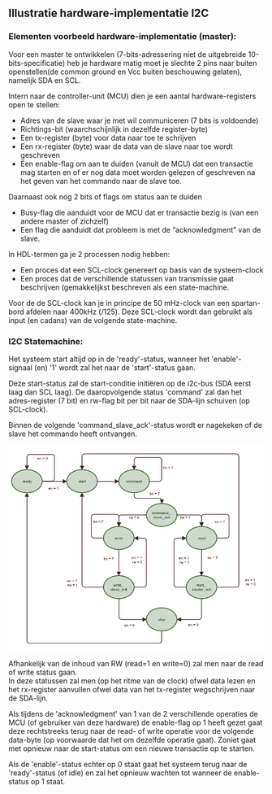 ## Illustratie hardware-implementatie I2C

### Elementen voorbeeld hardware-implementatie (master):
Voor een master te ontwikkelen (7-bits-adressering niet de uitgebreide 10-bits-specificatie) heb je hardware matig moet je slechte 2 pins naar buiten openstellen(de common ground en Vcc buiten beschouwing gelaten), namelijk SDA en SCL.  

Intern naar de controller-unit (MCU) dien je een aantal hardware-registers open te stellen:
* Adres van de slave waar je met wil communiceren (7 bits is voldoende)
* Richtings-bit (waarchschijnlijk in dezelfde register-byte)
* Een tx-register (byte) voor data naar toe te schrijven
* Een rx-register (byte) waar de data van de slave naar toe wordt geschreven
* Een enable-flag om aan te duiden (vanuit de MCU) dat een transactie mag starten en of er nog data moet worden gelezen of geschreven na het geven van het commando naar de slave toe.

Daarnaast ook nog 2 bits of flags om status aan te duiden
* Busy-flag die aanduidt voor de MCU dat er transactie bezig is (van een andere master of zichzelf)
* Een flag die aanduidt dat probleem is met de “acknowledgment” van de slave.

In HDL-termen ga je 2 processen nodig hebben:  
* Een proces dat een SCL-clock genereert op basis van de systeem-clock
* Een proces dat de verschillende statussen van transmissie gaat beschrijven (gemakkelijkst beschreven als een state-machine.

Voor de de SCL-clock kan je in principe de 50 mHz-clock van een spartan-bord afdelen naar 400kHz (/125).
Deze SCL-clock wordt dan gebruikt als input (en cadans) van de volgende state-machine.

### I2C Statemachine:  
Het systeem start altijd op in de 'ready'-status, wanneer het 'enable'-signaal (en) '1' wordt zal het naar de 'start'-status gaan.

Deze start-status zal de start-conditie initiëren op de i2c-bus (SDA eerst laag dan SCL laag).
De daaropvolgende status 'command' zal dan het adres-register (7 bit) en rw-flag bit per bit naar de SDA-lijn schuiven (op SCL-clock).

Binnen de volgende 'command_slave_ack'-status wordt er nagekeken of de slave het commando heeft ontvangen.  

![Open collector](../../pictures/i2c_statediagram.png)

Afhankelijk van de inhoud van RW (read=1 en write=0) zal men naar de read of write status gaan.  
In deze statussen zal men (op het ritme van de clock) ofwel data lezen en het rx-register aanvullen ofwel data van het tx-register wegschrijven naar de SDA-lijn.  

Als tijdens de 'acknowledgment' van 1 van de 2 verschillende operaties de MCU (of gebruiker van deze hardware) de enable-flag op 1 heeft gezet gaat deze rechtstreeks terug naar de read- of write operatie voor de volgende data-byte (op voorwaarde dat het om dezelfde operatie gaat).
Zoniet gaat met opnieuw naar de start-status om een nieuwe transactie op te starten.  

Als de 'enable'-status echter op 0 staat gaat het systeem terug naar de 'ready'-status (of idle) en zal het opnieuw wachten tot wanneer de enable-status op 1 staat.  
